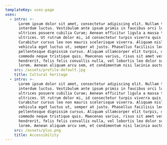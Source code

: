 ```yaml
---
templateKey: uses-page
uses:
  - intro: >-
      Lorem ipsum dolor sit amet, consectetur adipiscing elit. Nullam tempus
      interdum luctus. Vestibulum ante ipsum primis in faucibus orci luctus et
      ultrices posuere cubilia Curae; Aenean efficitur ligula a massa tempor
      ultrices. Ut rutrum dolor mi, id consectetur turpis viverra quis.
      Curabitur cursus leo non mauris scelerisque viverra. Aliquam nisl dolor,
      vehicula eget luctus ut, semper at justo. Phasellus facilisis lectus
      pellentesque dignissim cursus. Aliquam ullamcorper elit turpis, quis
      commodo neque tristique quis. Maecenas varius, risus sit amet vestibulum
      hendrerit, felis felis convallis nulla, vel lobortis leo dolor suscipit
      lorem. Aenean aliquam arcu sem, et condimentum nisi lacinia auctor.
    src: /assets/profile-default.jpg
    title: Cultural heritage
  - intro: >-
      Lorem ipsum dolor sit amet, consectetur adipiscing elit. Nullam tempus
      interdum luctus. Vestibulum ante ipsum primis in faucibus orci luctus et
      ultrices posuere cubilia Curae; Aenean efficitur ligula a massa tempor
      ultrices. Ut rutrum dolor mi, id consectetur turpis viverra quis.
      Curabitur cursus leo non mauris scelerisque viverra. Aliquam nisl dolor,
      vehicula eget luctus ut, semper at justo. Phasellus facilisis lectus
      pellentesque dignissim cursus. Aliquam ullamcorper elit turpis, quis
      commodo neque tristique quis. Maecenas varius, risus sit amet vestibulum
      hendrerit, felis felis convallis nulla, vel lobortis leo dolor suscipit
      lorem. Aenean aliquam arcu sem, et condimentum nisi lacinia auctor.
    src: /assets/plus.png
    title: Accessibility
---
```


